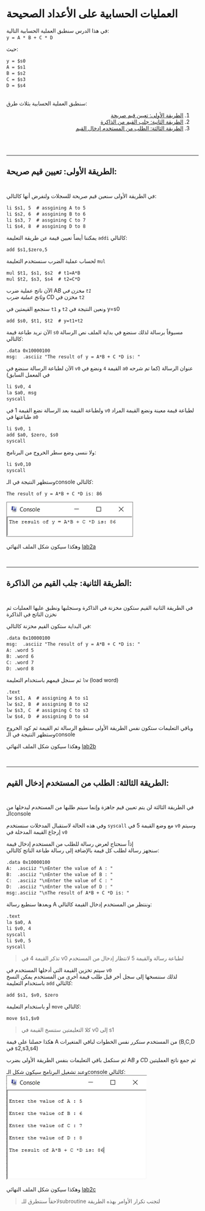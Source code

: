 # العمليات الحسابية على الأعداد الصحيحة

في هذا الدرس سنطبق العملية الحسابية التالية:<br>
`y = A * B + C * D`

حيث:
```
y = $s0 
A = $s1
B = $s2
C = $s3
D = $s4
```

<br>سنطبق العملية الحسابية بثلاث طرق:
<ol dir="rtl">
<li><a href="#1">الطريقة الأولى: تعيين قيم صريحة</a></li>
<li><a href="#2">الطريقة الثانية: جلب القيم من الذاكرة</a></li>
<li><a href="#3">الطريقة الثالثة: الطلب من المستخدم إدخال القيم</a></li>
</ol>
<br><br>



--- 
## الطريقة الأولى: تعيين قيم صريحة: <br id=1><br>
في الطريقة الأولى سنعين قيم صريحة للسجلات ولنفرض أنها كالتالي:
```Assembly
li $s1, 5  # assgining A to 5
li $s2, 6  # assgining B to 6
li $s3, 7  # assgining C to 7
li $s4, 8  # assgining D to 8
```
يمكننا أيضاً تعيين قيمة عن طريقة التعليمة `addi` كالتالي:
```
add $s1,$zero,5 
```

لحساب عملية الضرب سنستخدم التعليمة `mul`
```
mul $t1, $s1, $s2  # t1=A*B
mul $t2, $s3, $s4  # t2=C*D
```
الآن ناتج عملية ضرب A*B مخزن في `t1`<br>
وناتج عملية ضرب C*D مخزن في `t2`

سنجمع القيمتين في `t1` و `t2` ونعين النتيجة في y=s0
```
add $s0, $t1, $t2  # y=t1+t2
```
الآن نريد طباعة قيمة `s0` مسبوقاً برسالة لذلك سنضع في بداية الملف نص الرسالة كالتالي:
```
.data 0x10000100
msg:  .asciiz "The result of y = A*B + C *D is: "
```
الآن لطباعة الرسالة سنضع في `v0` القيمة `4` ونضع في `a0` عنوان الرسالة (كما تم شرحه في المعمل السابق)
```
li $v0, 4
la $a0, msg
syscall
```
ولطباعة القيمة بعد الرسالة نضع القيمة 1 في `v0` لطباعة قيمة معينة
ونضع القيمة المراد طباعتها في `a0`
```
li $v0, 1
add $a0, $zero, $s0
syscall
```
ولا ننسى وضع سطر الخروج من البرنامج:
```
li $v0,10
syscall
```
وستظهر النتيجة في الـconsole كالتالي:
```
The result of y = A*B + C *D is: 86
```
![console](../Assets/img/lab2/console.jpg "Display result in console")

وهكذا سيكون شكل الملف النهائي [lab2a](Lab2a.asm)

<br>

---
## الطريقة الثانية: جلب القيم من الذاكرة: <br id=2><br>
في الطريقة الثانية القيم ستكون مخزنة في الذاكرة وسنجلبها ونطبق عليها العمليات ثم نخزن الناتج في الذاكرة

في البداية ستكون القيم مخزنة كالتالي:
```
.data 0x10000100
msg:  .asciiz "The result of y = A*B + C *D is: "
A: .word 5
B: .word 6
C: .word 7
D: .word 8
```

ثم سنجل قيمهم باستخدام التعليمة <bdi>`lw`</bdi> (load word)
```
.text
lw $s1, A  # assigning A to s1
lw $s2, B  # assigning B to s2
lw $s3, C  # assigning C to s3
lw $s4, D  # assigning D to s4
```

وباقي التعليمات ستكون نفس الطريقة الأولى سنطبع الرسالة ثم القيمة ثم كود الخروج وستظهر النتيجة في الـconsole

وهكذا سيكون شكل الملف النهائي [lab2b](Lab2b.asm)

<br>

---
## الطريقة الثالثة: الطلب من المستخدم إدخال القيم: <br id=3><br>

في الطريقة الثالثة لن يتم تعيين قيم جاهزة وإنما سيتم طلبها من المستخدم ليدخلها من الـconsole

وفي هذه الحالة لاستقبال المدخلات سنستخدم `syscall` مع وضع القيمة 5 في `v0` وسيتم إرجاع القيمة المدخلة في `v0`

إذاً سنحتاج لعرض رسالة للطلب من المستخدم إدخال قيمة<br>
سنجهز رسالة لطلب كل قيمة بالإضافة إلى رسالة طباعة الناتج كالتالي:
```
.data 0x10000100
A:  .asciiz "\nEnter the value of A : "
B:  .asciiz "\nEnter the value of B : "
C:  .asciiz "\nEnter the value of C : "
D:  .asciiz "\nEnter the value of D : "
msg:.asciiz "\nThe result of A*B + C *D is: "
```
وبعدها سنطبع رسالة A وننتظر من المستخدم إدخال القيمة كالتالي:
```
.text
la $a0, A
li $v0, 4
syscall
li $v0, 5
syscall
```
> تذكر القيمة 4 في v0 لطباعة رسالة والقيمة 5 لانتظار إدخال من المستخدم

سيتم تخزين القيمة التي أدخلها المستخدم في `v0`<br>
لذلك سننسخها إلى سجل أخر قبل طلب قيمة أخرى من المستخدم
يمكن النسخ باستخدام التعليمة `add` كالتالي:
```
add $s1, $v0, $zero
```
أو باستخدام التعليمة `move` كالتالي:
```
move $s1,$v0
```
> كلا التعليمتين ستنسخ القيمة في v0 إلى s1

هكذا حصلنا على قيمة A من المستخدم سنكرر نفس الخطوات لباقي المتغيرات (B,C,D في s2,s3,s4)

ثم سنكمل باقي التعليمات بنفس الطريقة الأولى بضرب A*B و C*D ثم جمع ناتج العمليتين

وعند تشغيل البرنامج سيكون شكل الـconsole كالتالي:<br>
![console](../Assets/img/lab2/prompt_message.jpg "Console with prompt message for each number to ask the user to input it")

وهكذا سيكون شكل الملف النهائي [lab2c](Lab2c.asm)

> لاحقاً سنتطرق للـsubroutine لتجنب تكرار الأوامر بهذه الطريقة